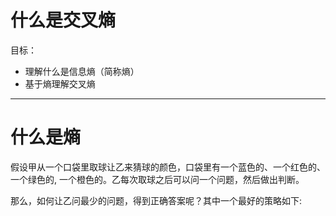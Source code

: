 # 什么是交叉熵

目标：

* 理解什么是信息熵（简称熵）
* 基于熵理解交叉熵

---

# 什么是熵

假设甲从一个口袋里取球让乙来猜球的颜色，口袋里有一个蓝色的、一个红色的、一个绿色的, 一个橙色的。乙每次取球之后可以问一个问题，然后做出判断。

那么，如何让乙问最少的问题，得到正确答案呢？其中一个最好的策略如下: 